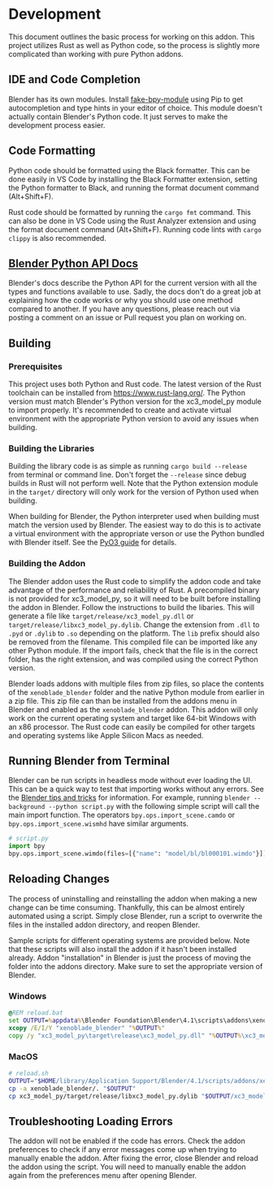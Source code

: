 # Development
This document outlines the basic process for working on this addon. 
This project utilizes Rust as well as Python code, so the process is slightly more complicated than working with pure Python addons.

## IDE and Code Completion
Blender has its own modules. Install [fake-bpy-module](https://github.com/nutti/fake-bpy-module) using Pip to get autocompletion and type hints in your editor of choice. This module doesn't actually contain Blender's Python code. It just serves to make the development process easier.

## Code Formatting
Python code should be formatted using the Black formatter. This can be done easily in VS Code by installing the Black Formatter extension, setting the Python formatter to Black, and running the format document command (Alt+Shift+F).

Rust code should be formatted by running the `cargo fmt` command. This can also be done in VS Code using the Rust Analyzer extension and using the format document command (Alt+Shift+F). Running code lints with `cargo clippy` is also recommended.

## [Blender Python API Docs](https://docs.blender.org/api/current/index.html)
Blender's docs describe the Python API for the current version with all the types and functions available to use. Sadly, the docs don't do a great job at explaining how the code works or why you should use one method compared to another. If you have any questions, please reach out via posting a comment on an issue or Pull request you plan on working on.

## Building
### Prerequisites
This project uses both Python and Rust code. The latest version of the Rust toolchain can be installed from https://www.rust-lang.org/. The Python version must match Blender's Python version for the xc3_model_py module to import properly. It's recommended to create and activate virtual environment with the appropriate Python version to avoid any issues when building.

### Building the Libraries
Building the library code is as simple as running `cargo build --release` from terminal or command line. Don't forget the `--release` since debug builds in Rust will not perform well. Note that the Python extension module in the `target/` directory will only work for the version of Python used when building. 

When building for Blender, the Python interpreter used when building must match the version used by Blender. The easiest way to do this is to activate a virtual environment with the appropriate verson or use the Python bundled with Blender itself. See the [PyO3 guide](https://pyo3.rs) for details.

### Building the Addon
The Blender addon uses the Rust code to simplify the addon code and take advantage of the performance and reliability of Rust. A precompiled binary is not provided for xc3_model_py, so it will need to be built before installing the addon in Blender. Follow the instructions to build the libaries. This will generate a file like `target/release/xc3_model_py.dll` or `target/release/libxc3_model_py.dylib`. Change the extension from `.dll` to `.pyd` or `.dylib` to `.so` depending on the platform. The `lib` prefix should also be removed from the filename. This compiled file can be imported like any other Python module. If the import fails, check that the file is in the correct folder, has the right extension, and was compiled using the correct Python version.

Blender loads addons with multiple files from zip files, so place the contents of the `xenoblade_blender` folder and the native Python module from earlier in a zip file. This zip file can than be installed from the addons menu in Blender and enabled as the `xenoblade_blender` addon. This addon will only work on the current operating system and target like 64-bit Windows with an x86 processor. The Rust code can easily be compiled for other targets and operating systems like Apple Silicon Macs as needed.

## Running Blender from Terminal
Blender can be run scripts in headless mode without ever loading the UI. This can be a quick way to test that importing works without any errors. See the [Blender tips and tricks](https://docs.blender.org/api/current/info_tips_and_tricks.html#use-blender-without-it-s-user-interface) for information. For example, running `blender --background --python script.py` with the following simple script will call the main import function. The operators `bpy.ops.import_scene.camdo` or `bpy.ops.import_scene.wismhd` have similar arguments.  

```python
# script.py
import bpy
bpy.ops.import_scene.wimdo(files=[{"name": "model/bl/bl000101.wimdo"}])
```

## Reloading Changes
The process of uninstalling and reinstalling the addon when making a new change can be time consuming. Thankfully, this can be almost entirely automated using a script. Simply close Blender, run a script to overwrite the files in the installed addon directory, and reopen Blender. 

Sample scripts for different operating systems are provided below. Note that these scripts will also install the addon if it hasn't been installed already. Addon "installation" in Blender is just the process of moving the folder into the addons directory. Make sure to set the appropriate version of Blender.

### Windows
```bat
@REM reload.bat
set OUTPUT=%appdata%\Blender Foundation\Blender\4.1\scripts\addons\xenoblade_blender
xcopy /E/I/Y "xenoblade_blender" "%OUTPUT%" 
copy /y "xc3_model_py\target\release\xc3_model_py.dll" "%OUTPUT%\xc3_model_py.pyd"
```

### MacOS
```sh
# reload.sh
OUTPUT="$HOME/library/Application Support/Blender/4.1/scripts/addons/xenoblade_blender/"
cp -a xenoblade_blender/. "$OUTPUT"
cp xc3_model_py/target/release/libxc3_model_py.dylib "$OUTPUT/xc3_model_py.so"
```

## Troubleshooting Loading Errors
The addon will not be enabled if the code has errors. Check the addon preferences to check if any error messages come up when trying to manually enable the addon. After fixing the error, close Blender and reload the addon using the script. You will need to manually enable the addon again from the preferences menu after opening Blender.
